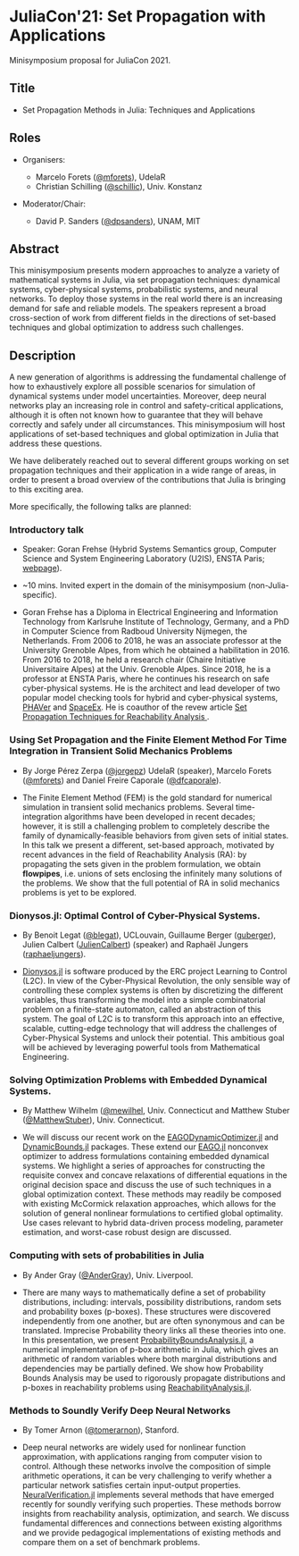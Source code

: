 # JuliaCon'21: Set Propagation with Applications

Minisymposium proposal for JuliaCon 2021.

## Title

- Set Propagation Methods in Julia: Techniques and Applications

## Roles

- Organisers:
    - Marcelo Forets ([@mforets](http://github.com/mforets)), UdelaR
    - Christian Schilling ([@schillic](http://github.com/schillic/)), Univ. Konstanz

- Moderator/Chair: 
    - David P. Sanders ([@dpsanders](http://github.com/dpsanders)), UNAM, MIT

## Abstract

This minisymposium presents modern approaches to analyze a variety of mathematical systems in Julia, via set propagation techniques: dynamical systems, cyber-physical systems, probabilistic systems, and neural networks. To deploy those systems in the real world there is an increasing demand for safe and reliable models. The speakers represent a broad cross-section of work from different fields in the directions of set-based techniques and global optimization to address  such challenges.

## Description

A new generation of algorithms is addressing the fundamental challenge of how to exhaustively explore all possible scenarios for simulation of dynamical systems under model uncertainties. Moreover, deep neural networks play an increasing role in control and safety-critical applications, although it is often not known how to guarantee that they will behave correctly and safely under all circumstances. This minisymposium will host applications of set-based techniques and global optimization in Julia that address these questions.

We have deliberately reached out to several different groups working on set propagation techniques and their application in a wide range of areas, in order to present a broad overview of the contributions that Julia is bringing to this exciting area.

More specifically, the following talks are planned:

### Introductory talk

- Speaker: Goran Frehse (Hybrid Systems Semantics group, Computer Science and System Engineering Laboratory (U2IS), ENSTA Paris; [webpage](https://sites.google.com/site/frehseg/home)).

- ~10 mins. Invited expert in the domain of the minisymposium (non-Julia-specific).

- Goran Frehse has a Diploma in Electrical Engineering and Information Technology from Karlsruhe Institute of Technology, Germany, and a PhD in Computer Science from Radboud University Nijmegen, the Netherlands. From 2006 to 2018, he was an associate professor at the University Grenoble Alpes, from which he obtained a habilitation in 2016. From 2016 to 2018, he held a research chair (Chaire Initiative Universitaire Alpes) at the Univ. Grenoble Alpes. Since 2018, he is a professor at ENSTA Paris, where he continues his research on safe cyber-physical systems. He is the architect and lead developer of two popular model checking tools for hybrid and cyber-physical systems, [PHAVer](http://www-verimag.imag.fr/~frehse/phaver_web/) and [SpaceEx](http://spaceex.imag.fr/). He is coauthor of the revew article [Set Propagation Techniques for Reachability Analysis
](https://www.annualreviews.org/doi/abs/10.1146/annurev-control-071420-081941).

### Using Set Propagation and the Finite Element Method For Time Integration in Transient Solid Mechanics Problems

- By Jorge Pérez Zerpa ([@jorgepz](http://github.com/jorgepz)) UdelaR (speaker), Marcelo Forets ([@mforets](http://github.com/mforets)) and Daniel Freire Caporale ([@dfcaporale](http://github.com/dfcaporale)). 

- The Finite Element Method (FEM) is the gold standard for numerical simulation in transient solid mechanics problems. Several time-integration algorithms have been developed in recent decades; however, it is still a challenging problem to completely describe the family of dynamically-feasible behaviors from given sets of initial states. In this talk we present a different, set-based approach, motivated by recent advances in the field of Reachability Analysis (RA): by propagating the sets given in the problem formulation, we obtain **flowpipes**, i.e. unions of sets enclosing the infinitely many solutions of the problems. We show that the full potential of RA in solid mechanics problems is yet to be explored.


### Dionysos.jl: Optimal Control of Cyber-Physical Systems.

- By Benoit Legat ([@blegat](https://github.com/blegat)), UCLouvain, Guillaume Berger ([guberger](github.com/guberger)), Julien Calbert ([JulienCalbert](github.com/JulienCalbert)) (speaker) and Raphaël Jungers ([raphaeljungers](github.com/raphaeljungers)). 

- [Dionysos.jl](https://github.com/dionysos-dev/Dionysos.jl) is software produced by the ERC project Learning to Control (L2C). In view of the Cyber-Physical Revolution, the only sensible way of controlling these complex systems is often by discretizing the different variables, thus transforming the model into a simple combinatorial problem on a finite-state automaton, called an abstraction of this system. The goal of L2C is to transform this approach into an effective, scalable, cutting-edge technology that will address the challenges of Cyber-Physical Systems and unlock their potential. This ambitious goal will be achieved by leveraging powerful tools from Mathematical Engineering.

### Solving Optimization Problems with Embedded Dynamical Systems.

- By Matthew Wilhelm ([@mewilhel](https://github.com/mewilhel), Univ. Connecticut and Matthew Stuber ([@MatthewStuber](https://github.com/MatthewStuber)), Univ. Connecticut.

- We will discuss our recent work on the [EAGODynamicOptimizer.jl](https://github.com/PSORLab/EAGODynamicOptimizer.jl) and [DynamicBounds.jl](https://github.com/PSORLab/DynamicBounds.jl) packages. These extend our [EAGO.jl](https://github.com/PSORLab/EAGO.jl) nonconvex optimizer to address formulations containing embedded dynamical systems. We highlight a series of approaches for constructing the requisite convex and concave relaxations of differential equations in the original decision space and discuss the use of such techniques in a global optimization context. These methods may readily be composed with existing McCormick relaxation approaches, which allows for the solution of general nonlinear formulations to certified global optimality. Use cases relevant to hybrid data-driven process modeling, parameter estimation, and worst-case robust design are discussed.

### Computing with sets of probabilities in Julia

- By Ander Gray ([@AnderGray](http://github.com/AnderGray)), Univ. Liverpool.  
 
- There are many ways to mathematically define a set of probability distributions, including: intervals, possibility distributions, random sets and probability boxes (p-boxes). These structures were discovered independently from one another, but are often synonymous and can be translated. Imprecise Probability theory links all these theories into one. In this presentation, we present [ProbabilityBoundsAnalysis.jl](https://github.com/AnderGray/ProbabilityBoundsAnalysis.jl), a numerical implementation of p-box arithmetic in Julia, which gives an arithmetic of random variables where both marginal distributions and dependencies may be partially defined. We show how Probability Bounds Analysis may be used to rigorously propagate distributions and p-boxes in reachability problems using [ReachabilityAnalysis.jl](https://github.com/JuliaReach/ReachabilityAnalysis.jl).


### Methods to Soundly Verify Deep Neural Networks

- By Tomer Arnon ([@tomerarnon](https://github.com/tomerarnon)), Stanford.

- Deep neural networks are widely used for nonlinear function approximation, with applications ranging from computer vision to control. Although these networks involve the composition of simple arithmetic operations, it can be very challenging to verify whether a particular network satisfies certain input-output properties. [NeuralVerification.jl](https://github.com/sisl/NeuralVerification.jl) implements several methods that have emerged recently for soundly verifying such properties. These methods borrow insights from reachability analysis, optimization, and search. We discuss fundamental differences and connections between existing algorithms and we provide pedagogical implementations of existing methods and compare them on a set of benchmark problems.
 
